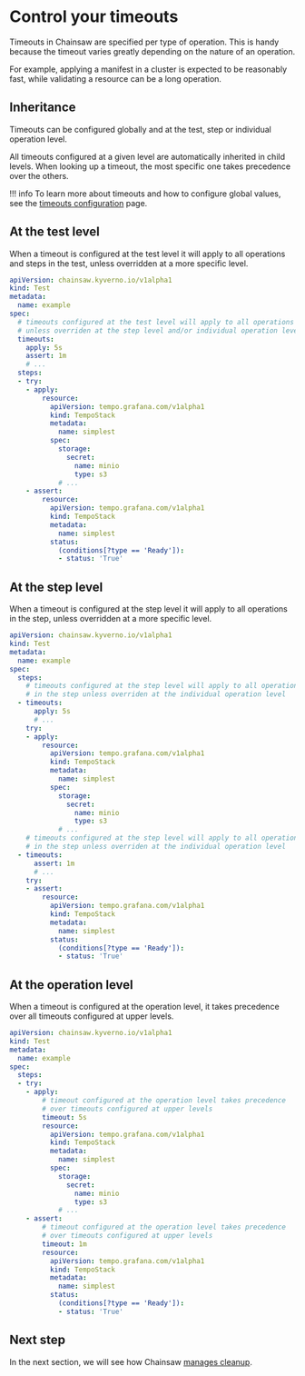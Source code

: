 # Control your timeouts

Timeouts in Chainsaw are specified per type of operation.
This is handy because the timeout varies greatly depending on the nature of an operation.

For example, applying a manifest in a cluster is expected to be reasonably fast, while validating a resource can be a long operation.

## Inheritance

Timeouts can be configured globally and at the test, step or individual operation level.

All timeouts configured at a given level are automatically inherited in child levels. When looking up a timeout, the most specific one takes precedence over the others.

!!! info
    To learn more about timeouts and how to configure global values, see the [timeouts configuration](../configuration/timeouts.md) page.

## At the test level

When a timeout is configured at the test level it will apply to all operations and steps in the test, unless overridden at a more specific level.

```yaml
apiVersion: chainsaw.kyverno.io/v1alpha1
kind: Test
metadata:
  name: example
spec:
  # timeouts configured at the test level will apply to all operations and steps
  # unless overriden at the step level and/or individual operation level
  timeouts:
    apply: 5s
    assert: 1m
    # ...
  steps:
  - try:
    - apply:
        resource:
          apiVersion: tempo.grafana.com/v1alpha1
          kind: TempoStack
          metadata:
            name: simplest
          spec:
            storage:
              secret:
                name: minio
                type: s3
            # ...
    - assert:
        resource:
          apiVersion: tempo.grafana.com/v1alpha1
          kind: TempoStack
          metadata:
            name: simplest
          status:
            (conditions[?type == 'Ready']):
            - status: 'True'
```

## At the step level

When a timeout is configured at the step level it will apply to all operations in the step, unless overridden at a more specific level.

```yaml
apiVersion: chainsaw.kyverno.io/v1alpha1
kind: Test
metadata:
  name: example
spec:
  steps:
    # timeouts configured at the step level will apply to all operations
    # in the step unless overriden at the individual operation level
  - timeouts:
      apply: 5s
      # ...
    try:
    - apply:
        resource:
          apiVersion: tempo.grafana.com/v1alpha1
          kind: TempoStack
          metadata:
            name: simplest
          spec:
            storage:
              secret:
                name: minio
                type: s3
            # ...
    # timeouts configured at the step level will apply to all operations
    # in the step unless overriden at the individual operation level
  - timeouts:
      assert: 1m
      # ...
    try:
    - assert:
        resource:
          apiVersion: tempo.grafana.com/v1alpha1
          kind: TempoStack
          metadata:
            name: simplest
          status:
            (conditions[?type == 'Ready']):
            - status: 'True'
```

## At the operation level

When a timeout is configured at the operation level, it takes precedence over all timeouts configured at upper levels.

```yaml
apiVersion: chainsaw.kyverno.io/v1alpha1
kind: Test
metadata:
  name: example
spec:
  steps:
  - try:
    - apply:
        # timeout configured at the operation level takes precedence
        # over timeouts configured at upper levels
        timeout: 5s
        resource:
          apiVersion: tempo.grafana.com/v1alpha1
          kind: TempoStack
          metadata:
            name: simplest
          spec:
            storage:
              secret:
                name: minio
                type: s3
            # ...
    - assert:
        # timeout configured at the operation level takes precedence
        # over timeouts configured at upper levels
        timeout: 1m
        resource:
          apiVersion: tempo.grafana.com/v1alpha1
          kind: TempoStack
          metadata:
            name: simplest
          status:
            (conditions[?type == 'Ready']):
            - status: 'True'
```

## Next step

In the next section, we will see how Chainsaw [manages cleanup](./cleanup.md).
